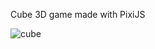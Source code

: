 Cube 3D game made with PixiJS

![cube](https://github.com/OleksandrYakuba/Pixi-Cube-3D-Game/cube.png?raw=true)
